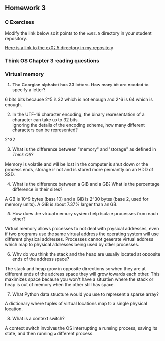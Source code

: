 ## Homework 3

### C Exercises

Modify the link below so it points to the `ex02.5` directory in your
student repository.

[Here is a link to the ex02.5 directory in my repository](https://github.com/LucyWilcox/ExercisesInC/tree/master/exercises/ex02.5)

### Think OS Chapter 3 reading questions

### Virtual memory

1) The Georgian alphabet has 33 letters.  How many bit are needed to specify a letter?

6 bits bits because 2^5 is 32 which is not enough and 2^6 is 64 which is enough.

2) In the UTF-16 character encoding, the binary representation of a character can take up to 32 bits.  
Ignoring the details of the encoding scheme, how many different characters can be represented?

2^32

3) What is the difference between "memory" and "storage" as defined in *Think OS*?

Memory is volatile and will be lost in the computer is shut down or the process ends, storage is not and is stored more permantly on an HDD of SSD.

4) What is the difference between a GiB and a GB?  What is the percentage difference in their sizes?

A GB is 10^9 bytes (base 10) and a GiB is 2^30 bytes (base 2, used for memory units). A GiB is about 7.37% larger than an GB.

5) How does the virtual memory system help isolate processes from each other?

Virtual memory allows processes to not deal with physical addresses, even if two programs use the same virtual address the operating system will use different physical addresses. Processes cannot generate virtual address which map to physical addresses being used by other processes. 

6) Why do you think the stack and the heap are usually located at opposite ends of the address space?

The stack and heap grow in opposite dirrections so when they are at different ends of the address space they will grow towards each other. This maximizes space because you won't have a situation where the stack or heap is out of memory when the other still has space.

7) What Python data structure would you use to represent a sparse array?

A dictionary where tuples of virtual locations map to a single physical location.

8) What is a context switch?

A context switch involves the OS interrupting a running process, saving its state, and then running a different process.
